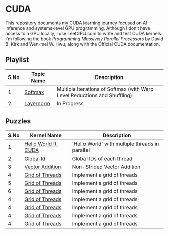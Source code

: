 # CUDA

This repository documents my CUDA learning journey focused on AI inference and systems-level GPU programming.
Although I don’t have access to a GPU locally, I use LeetGPU.com to write and test CUDA kernels.
I'm following the book *Programming Massively Parallel Processors* by David B. Kirk and Wen-mei W. Hwu, along with the Official CUDA documentation.  

## Playlist
| S.No | Topic Name        | Description                                  |
| ---- | ------------------ | -------------------------------------------- |
| 1    | [Softmax](playlist/softmax) | Multiple Iterations of Softmax (with Warp Level Reductions and Shuffling) |
| 2    | [Layernorm](playlist/layernorm) |  In Progress |

## Puzzles
| S.No | Kernel Name        | Description                                  |
| ---- | ------------------ | -------------------------------------------- |
| 1    | [Hello World ft. CUDA](puzzles/puzzles_01_10/001_hello_world_gpu/001_hello_world_gpu.cu) | 'Hello World' with multiple threads in parallel  |
| 2    | [Global Id](puzzles/puzzles_01_10/002_global_id/002_global_id.cu) | Global IDs of each thread |
| 3    | [Vector Addition](puzzles/puzzles_01_10/003_vector_addition/003_vec_add.cu) | Non-Strided Vector Addition |
| 4    | [Grid of Threads](puzzles/puzzles_01_10/004_grid_of_threads/004_grid_threads.cu) | Implement a grid of threads |
| 5    | [Grid of Threads](puzzles/puzzles_01_10/004_grid_of_threads/004_grid_threads.cu) | Implement a grid of threads |
| 6    | [Grid of Threads](puzzles/puzzles_01_10/004_grid_of_threads/004_grid_threads.cu) | Implement a grid of threads |
| 4    | [Grid of Threads](puzzles/puzzles_01_10/004_grid_of_threads/004_grid_threads.cu) | Implement a grid of threads |
| 4    | [Grid of Threads](puzzles/puzzles_01_10/004_grid_of_threads/004_grid_threads.cu) | Implement a grid of threads |
| 4    | [Grid of Threads](puzzles/puzzles_01_10/004_grid_of_threads/004_grid_threads.cu) | Implement a grid of threads |
| 4    | [Grid of Threads](puzzles/puzzles_01_10/004_grid_of_threads/004_grid_threads.cu) | Implement a grid of threads |


